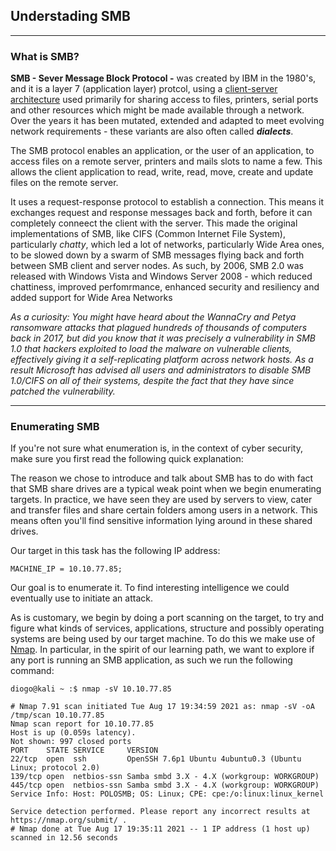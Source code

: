 ## Understading SMB
---
### What is SMB?
**SMB - Sever Message Block Protocol -** was created by IBM in the 1980's, and it is a layer 7 (application layer) protcol, using a [client-server architecture](https://en.wikipedia.org/wiki/Client%E2%80%93server_model) used primarily for sharing access to files, printers, serial ports and other resources which might be made available through a network. Over the years it has been mutated, extended and adapted to meet evolving network requirements - these variants are also often called ***dialects***.

The SMB protocol enables an application, or the user of an application, to access files on a remote server, printers and mails slots to name a few. This allows the client application to read, write, read, move, create and update files on the remote server. 

It uses a request-response protocol to establish a connection. This means it exchanges request and response messages back and forth, before it can completely conneect the client with the server. This made the original implementations of SMB, like CIFS (Common Internet File System), particularly *chatty*, which led a lot of networks, particularly Wide Area ones, to be slowed down by a swarm of SMB messages flying back and forth between SMB client and server nodes. As such, by 2006, SMB 2.0 was released with Windows Vista and Windows Server 2008 - which reduced chattiness, improved perfomrmance, enhanced security and resiliency and added support for Wide Area Networks 

*As a curiosity: You might have heard about the WannaCry and Petya ransomware attacks that plagued hundreds of thousands of computers back in 2017, but did you know that it was precisely a vulnerability in SMB 1.0 that hackers exploited to load the malware on vulnerable clients, effectively giving it a self-replicating platform across network hosts. As a result Microsoft has advised all users and administrators to disable SMB 1.0/CIFS on all of their systems, despite the fact that they have since patched the vulnerability.* 

--- 
### Enumerating SMB

If you're not sure what enumeration is, in the context of cyber security, make sure you first read the following quick explanation:

The reason we chose to introduce and talk about SMB has to do with fact that SMB share drives are a typical weak point when we begin enumerating targets. In practice, we have seen they are used by servers to view, cater and transfer files and share certain folders among users in a network. This means often you'll find sensitive information lying around in these shared drives. 

Our target in this task has the following IP address:

    MACHINE_IP = 10.10.77.85;
    
Our goal is to enumerate it. To find interesting intelligence we could eventually use to initiate an attack. 

As is customary, we begin by doing a port scanning on the target, to try and figure what kinds of services, applications, structure and possibly operating systems are being used by our target machine. To do this we make use of [Nmap](https://nmap.org/). In particular, in the spirit of our learning path, we want to explore if any port is running an SMB application, as such we run the following command:

    diogo@kali ~ :$ nmap -sV 10.10.77.85
    
    # Nmap 7.91 scan initiated Tue Aug 17 19:34:59 2021 as: nmap -sV -oA /tmp/scan 10.10.77.85
    Nmap scan report for 10.10.77.85
    Host is up (0.059s latency).
    Not shown: 997 closed ports
    PORT    STATE SERVICE     VERSION
    22/tcp  open  ssh         OpenSSH 7.6p1 Ubuntu 4ubuntu0.3 (Ubuntu Linux; protocol 2.0)
    139/tcp open  netbios-ssn Samba smbd 3.X - 4.X (workgroup: WORKGROUP)
    445/tcp open  netbios-ssn Samba smbd 3.X - 4.X (workgroup: WORKGROUP)
    Service Info: Host: POLOSMB; OS: Linux; CPE: cpe:/o:linux:linux_kernel

    Service detection performed. Please report any incorrect results at https://nmap.org/submit/ .
    # Nmap done at Tue Aug 17 19:35:11 2021 -- 1 IP address (1 host up) scanned in 12.56 seconds
    

    
